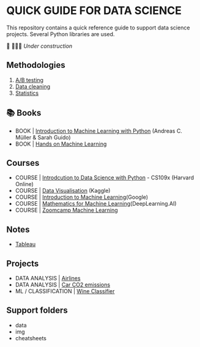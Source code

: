 # QUICK GUIDE FOR DATA SCIENCE

This repository contains a quick reference guide to support data science projects.
Several Python libraries are used.

🚧 👷🏽‍♀️ *Under construction*

## Methodologies

1. [A/B testing](./ab_testing/)
2. [Data cleaning](./data_cleaning/)
3. [Statistics](./statistics/)

## 📚 Books

- BOOK | [Introduction to Machine Learning with Python](./book_int_machine_learning/) (Andreas C. Müller & Sarah Guido)
-  BOOK | [Hands on Machine Learning](./book_hands_on_ml/)



## Courses
- COURSE | [Introdcution to Data Science with Python](./course_data_science_harvard_python/) - CS109x (Harvard Online)
- COURSE | [Data Visualisation](./course_data_vis/) (Kaggle)
- COURSE | [Introduction to Machine Learning](./course_intro_ml_google/)(Google)
- COURSE | [Mathematics for Machine Learning](./course_mathematics_for_ml/)(DeepLearning.AI)
- COURSE | [Zoomcamp Machine Learning](./course_zootcamp_ml_zoomcamp/)

## Notes
- [Tableau](./course_tableau/)


## Projects

- DATA ANALYSIS | [Airlines](./projects/00_data_analysis_airlines.ipynb)
- DATA ANALYSIS | [Car CO2 emissions](./projects/00_data_analysis_car_co2.ipynb)
- ML / CLASSIFICATION | [Wine Classifier](./projects/04_wine_classifier_svc.ipynb)

## Support folders
- data
- img
- cheatsheets